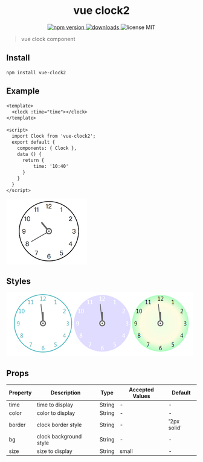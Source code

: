 <h1 align="center">vue clock2</h1>

<p align="center">
  <a href="https://npmjs.org/package/vue-clock2">
    <img src="https://img.shields.io/npm/v/vue-clock2.svg" alt="npm version">
  </a>
  <a href="https://npmjs.org/package/vue-clock2">
    <img src="https://img.shields.io/npm/dt/vue-clock2.svg" alt="downloads">
  </a>
  <a>
    <img src="https://img.shields.io/badge/license-MIT-blue.svg" alt="license MIT">
  </a>
</p>

> vue clock component

## Install

```
npm install vue-clock2
```

## Example

```
<template>
  <clock :time="time"></clock>
</template>

<script>
  import Clock from 'vue-clock2';
  export default {
    components: { Clock },
    data () {
      return {
          time: '10:40'
      }
    }
  }
</script>
```

![](./clock.png)

## Styles

![](./clock-color.png)

## Props

| Property | Description | Type | Accepted Values | Default |
|-|-|-|-|-|
| time | time to display | String | - | - |
| color | color to display | String | - | - |
| border | clock border style | String | - | '2px solid' |
| bg | clock background style | String | - | - |
| size | size to display | String | small | - |